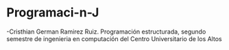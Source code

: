 # Programaci-n-J
-Cristhian German Ramirez Ruiz.
Programación estructurada, segundo semestre de ingenieria en computación del Centro Universitario de los Altos 
